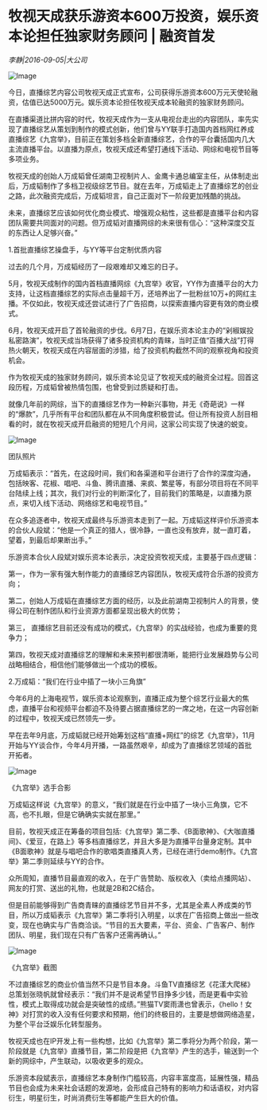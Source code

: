 # 牧视天成获乐游资本600万投资，娱乐资本论担任独家财务顾问 | 融资首发

*李静|2016-09-05|大公司*

![Image](http://p3.pstatp.com/large/5e7f0000da8f45d62c8b)

今日，直播综艺内容公司牧视天成正式宣布，公司获得乐游资本600万元天使轮融资，估值已达5000万元。娱乐资本论担任牧视天成本轮融资的独家财务顾问。

在直播渠道比拼内容的时代，牧视天成作为一支从电视台走出的内容团队，率先实现了直播综艺从策划到制作的模式创新，他们曾与YY联手打造国内首档网红养成直播综艺《九宫举》，目前正在策划多档全新直播综艺，合作的平台囊括国内几大主流直播平台。以直播为原点，牧视天成还希望打通线下活动、网综和电视节目等多项业务。

牧视天成的创始人万成韬曾任湖南卫视制片人、金鹰卡通总编室主任，从体制走出后，万成韬制作了多档卫视级综艺节目。就在去年，万成韬走上了直播综艺的创业之路，此次融资完成后，万成韬坦言，自己正面对下一阶段更加残酷的挑战。

未来，直播综艺应该如何优化商业模式、增强观众粘性，这些都是直播平台和内容团队需要共同面对的问题。但万成韬对直播网综的未来很有信心：“这种深度交互的东西让人足够兴奋。”

1.首批直播综艺操盘手，与YY等平台定制优质内容

过去的几个月，万成韬经历了一段艰难却又难忘的日子。

5月，牧视天成制作的国内首档直播网综《九宫举》收官，YY作为直播平台的大力支持，让这档直播综艺的实际点击量超千万，还培养出了一批粉丝10万+的网红主播。不仅如此，牧视天成还尝试进行了广告招商，以探索直播内容更有效的商业模式。

6月，牧视天成开启了首轮融资的步伐。6月7日，在娱乐资本论主办的“剁椒娱投私密路演”，牧视天成当场获得了诸多投资机构的青睐，当时正值“百播大战”打得热火朝天，牧视天成在内容层面的涉猎，给了投资机构截然不同的观察视角和投资机会。

作为牧视天成的独家财务顾问，娱乐资本论见证了牧视天成的融资全过程。回首这段历程，万成韬曾被热情包围，也曾受到过质疑和打击。

就像几年前的网综，当下的直播综艺作为一种新兴事物，并无《奇葩说》一样的“爆款”，几乎所有平台和团队都在从不同角度积极尝试。但让所有投资人刮目相看的时，就在牧视天成开启融资的短短几个月间，这家公司实现了快速的蜕变。

![Image](http://p2.pstatp.com/large/5e86000217801a41d2d9)

团队照片

万成韬表示：“首先，在这段时间，我们和各渠道和平台进行了合作的深度沟通，包括映客、花椒、唱吧、斗鱼、腾讯直播、来疯、繁星等，有部分项目将在不同平台陆续上线；其次，我们对行业的判断深化了，目前我们的策略是，以直播为原点，来切入线下活动、网络综艺和电视节目。”

在众多追逐者中，牧视天成最终与乐游资本走到了一起。万成韬这样评价乐游资本的合伙人段斌：“他是一个真正的猎人，很冷静，一直也没有放弃，就一直盯着，望着，到最后却果断出手。”

乐游资本合伙人段斌对娱乐资本论表示，决定投资牧视天成，主要基于四点逻辑：

第一，作为一家有强大制作能力的直播综艺内容团队，牧视天成符合乐游的投资方向；

第二，创始人万成韬在直播综艺方面的经历，以及此前湖南卫视制片人的背景，使得公司在制作团队和行业资源方面都呈现出极大的优势；

第三， 直播综艺目前还没有成功的模式，《九宫举》的实战经验，也成为重要的竞争力；

第四，牧视天成对直播综艺的理解和未来预判都很清晰，能把行业发展趋势与公司战略相结合，相信他们能够做出一个成功的模板。

2.万成韬：“我们在行业中插了一块小三角旗”

今年6月的上海电视节，娱乐资本论观察到，直播正成为整个综艺行业最大的焦虑，直播平台和视频平台都迫不及待要占据直播综艺的一席之地，在这一内容创新的过程中，牧视天成已然领先一步。

早在去年9月底，万成韬就已经开始筹划这档“直播+网红”的综艺《九宫举》，11月开始与YY谈合作，今年4月开播，一路虽然艰辛，却成为了直播综艺领域的首批开拓者。

![Image](http://p2.pstatp.com/large/5e8500023b579462ac5d)

《九宫举》选手合影

万成韬这样说《九宫举》的意义，“我们就是在行业中插了一块小三角旗，它不高，也不扎眼，但是它确确实实就在那里。”

目前，牧视天成正在筹备的项目包括:《九宫举》第二季、《B面歌神》、《大咖直播间》、《爱豆，在路上》等多档直播综艺，并且大多是为直播平台量身定制。其中《B面歌神》就是与唱吧合作的歌唱类直播真人秀，已经在进行demo制作。《九宫举》第二季则延续与YY的合作。

众所周知，直播节目最直观的收入，在于广告赞助、版权收入（卖给点播网站）、网友的打赏、送出的礼物，也就是2B和2C结合。

但是目前能够得到广告商青睐的直播综艺节目并不多，尤其是全素人养成类的节目，所以万成韬表示《九宫举》第二季将引入明星，以求在广告招商上做出一些改变，现在也确实与广告商洽谈。“节目的五大要素，平台、资金、广告客户、制作团队、明星，我们现在只有广告客户还需再确认。”

![Image](http://p1.pstatp.com/large/5e7f0000da91c744d49a)

《九宫举》截图

不过直播综艺的商业价值当然不只是节目本身。斗鱼TV直播综艺《花漾大爬梯》总策划张晓帆就曾经表示：“我们并不是说希望节目挣多少钱，而是更看中实验性，模式上取得成功就会是突破性的成绩。”熊猫TV窦雨潇也曾表示，《hello！女神》对打赏的收入没有任何要求和预期，他们的终极目的，主要是想做网络造星，为整个平台泛娱乐化转型服务。

牧视天成也在IP开发上有一些构想，比如《九宫举》第二季将分为两个阶段，第一阶段就是《九宫举》直播节目，第二阶段是把《九宫举》产生的选手，输送到一个新的网综中，产生联动，以吸收更多的观众。

乐游资本段斌表示，直播综艺本身制作门槛较高，内容丰富度高，延展性强，精品节目也会成为未来社会话题的发源地，会形成自己特有的影响力和话语权，对内容衍生，明星衍生，时尚消费衍生等都能产生巨大的价值。

